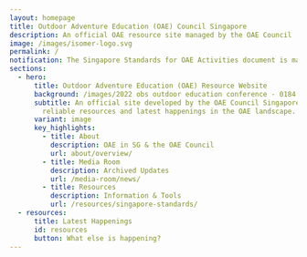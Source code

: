 ```yaml
---
layout: homepage
title: Outdoor Adventure Education (OAE) Council Singapore
description: An official OAE resource site managed by the OAE Council
image: /images/isomer-logo.svg
permalink: /
notification: The Singapore Standards for OAE Activities document is making good progress!
sections:
  - hero:
      title: Outdoor Adventure Education (OAE) Resource Website
      background: /images/2022 obs outdoor education conference - 0184.jpg
      subtitle: An official site developed by the OAE Council Singapore to provide
        reliable resources and latest happenings in the OAE landscape.
      variant: image
      key_highlights:
        - title: About
          description: OAE in SG & the OAE Council
          url: about/overview/
        - title: Media Room
          description: Archived Updates
          url: /media-room/news/
        - title: Resources
          description: Information & Tools
          url: /resources/singapore-standards/
  - resources:
      title: Latest Happenings
      id: resources
      button: What else is happening?
---
```

